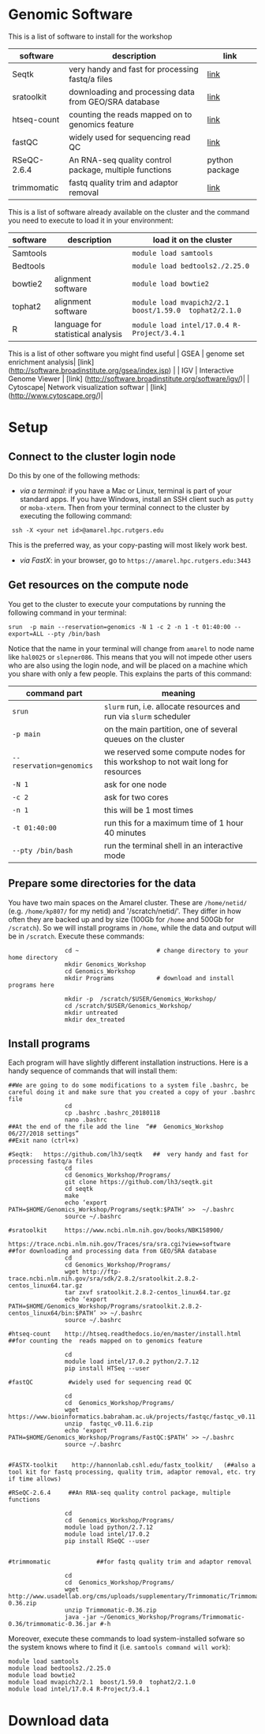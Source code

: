 
# Genomic Software

This is a list of software to install for the workshop

|software|description|link|
|------|-----------------------------|-----------------------|
|Seqtk|very handy and fast for processing fastq/a files|[link](https://github.com/lh3/seqtk)|
|sratoolkit|downloading and processing data from GEO/SRA database|[link](http://ftp-trace.ncbi.nlm.nih.gov/sra/sdk/2.8.2/sratoolkit.2.8.2-centos_linux64.tar.gz)|
|htseq-count|counting the  reads mapped on to genomics feature|[link](http://htseq.readthedocs.io/en/master/install.html)|
|fastQC|widely used for sequencing read QC|[link](https://www.bioinformatics.babraham.ac.uk/projects/fastqc/fastqc_v0.11.6.zip)|
|RSeQC-2.6.4|An RNA-seq quality control package, multiple functions|python package|
|trimmomatic|fastq quality trim and adaptor removal|[link](http://www.usadellab.org/cms/uploads/supplementary/Trimmomatic/Trimmomatic-0.36.zip)|

This is a list of software already available on the cluster and the command you need to execute to load it in your environment: 

|software|description|load it on the cluster|
|------|-----------------------------|-----------------------|
|Samtools||`module load samtools`|
|Bedtools||`module load bedtools2./2.25.0`|
|bowtie2| alignment software|`module load bowtie2`|
|tophat2| alignment software|`module load mvapich2/2.1  boost/1.59.0  tophat2/2.1.0`|
|R|language for statistical analysis|`module load intel/17.0.4 R-Project/3.4.1`|

This is a list of other software you might find useful
               | GSEA     | genome set enrichment analysis| [link] (http://software.broadinstitute.org/gsea/index.jsp) |
               | IGV      | Interactive Genome Viewer      | [link] (http://software.broadinstitute.org/software/igv/)|
               | Cytoscape| Network visualization softwar   | [link] (http://www.cytoscape.org/)|

# Setup

## Connect to the cluster login node 
Do this by one of the following methods: 

  - *via a terminal*: if you have a Mac or Linux, terminal is part of your standard apps. If you have Windows, install an SSH client such as `putty` or `moba-xterm`. Then from your terminal connect to the cluster by executing the following command: 

``` ssh -X <your net id>@amarel.hpc.rutgers.edu```

   This is the preferred way, as your copy-pasting will most likely work best. 
  - *via FastX*: in your browser, go to `https://amarel.hpc.rutgers.edu:3443`

## Get resources on the compute node 

You get to the cluster to execute your computations by running the following command in your terminal: 

```srun  -p main --reservation=genomics -N 1 -c 2 -n 1 -t 01:40:00 --export=ALL --pty /bin/bash```

Notice that the name in your terminal will change from `amarel` to node name like `hal0025` or `slepner086`. This means that you will not impede other users who are also using the login node, and will be placed on a machine which you share with only a few people. This explains the parts of this command: 

|command part| meaning|
|----|----|
|`srun`| `slurm` run, i.e. allocate resources and run via `slurm` scheduler | 
|`-p main` | on the main partition, one of several queues on the cluster|
|`--reservation=genomics`| we reserved some compute nodes for this workshop to not wait long for resources|
|`-N 1`| ask for one node|
|`-c 2`| ask for two cores|
|`-n 1`| this will be 1 most times|
|`-t 01:40:00`| run this for a maximum time of 1 hour 40 minutes|
|`--pty /bin/bash`| run the terminal shell in an interactive mode|

## Prepare some directories for the data

   You have two main spaces on the Amarel cluster. These are `/home/netid/` (e.g. `/home/kp807/` for my netid) and '/scratch/netid/'. They differ in how often they are backed up and by size (100Gb for `/home` and 500Gb for `/scratch`). So we will install programs in `/home`, while the data and output will be in `/scratch`. Execute these commands: 
```
                cd ~                      # change directory to your home directory
                mkdir Genomics_Workshop
                cd Genomics_Workshop
                mkdir Programs            # download and install programs here
```

```
                mkdir -p  /scratch/$USER/Genomics_Workshop/
                cd /scratch/$USER/Genomics_Workshop/
                mkdir untreated  
                mkdir dex_treated
```

## Install programs

   Each program will have slightly different installation instructions. Here is a handy sequence of commands that will install them: 
```
##We are going to do some modifications to a system file .bashrc, be careful doing it and make sure that you created a copy of your .bashrc file
                cd
                cp .bashrc .bashrc_20180118
                nano .bashrc
##At the end of the file add the line  “##  Genomics_Workshop 06/27/2018 settings”
##Exit nano (ctrl+x)

#Seqtk:   https://github.com/lh3/seqtk   ##  very handy and fast for processing fastq/a files
                cd
                cd Genomics_Workshop/Programs/
                git clone https://github.com/lh3/seqtk.git 
                cd seqtk
                make
                echo ‘export PATH=$HOME/Genomics_Workshop/Programs/seqtk:$PATH’ >>  ~/.bashrc
                source ~/.bashrc

#sratoolkit     https://www.ncbi.nlm.nih.gov/books/NBK158900/
                        https://trace.ncbi.nlm.nih.gov/Traces/sra/sra.cgi?view=software
##for downloading and processing data from GEO/SRA database
                cd
                cd Genomics_Workshop/Programs/
                wget http://ftp-trace.ncbi.nlm.nih.gov/sra/sdk/2.8.2/sratoolkit.2.8.2-centos_linux64.tar.gz
                tar zxvf sratoolkit.2.8.2-centos_linux64.tar.gz
                echo ‘export PATH=$HOME/Genomics_Workshop/Programs/sratoolkit.2.8.2-centos_linux64/bin:$PATH’ >> ~/.bashrc
                source ~/.bashrc 

#htseq-count    http://htseq.readthedocs.io/en/master/install.html ##for counting the  reads mapped on to genomics feature

                cd
                module load intel/17.0.2 python/2.7.12
                pip install HTSeq --user

#fastQC          #widely used for sequencing read QC

                cd
                cd  Genomics_Workshop/Programs/
                wget https://www.bioinformatics.babraham.ac.uk/projects/fastqc/fastqc_v0.11.6.zip
                unzip  fastqc_v0.11.6.zip
                echo ‘export PATH=$HOME/Genomics_Workshop/Programs/FastQC:$PATH’ >> ~/.bashrc
                source ~/.bashrc


#FASTX-toolkit    http://hannonlab.cshl.edu/fastx_toolkit/   (##also a tool kit for fastq processing, quality trim, adaptor removal, etc. try if time allows)

#RSeQC-2.6.4     ##An RNA-seq quality control package, multiple functions

                cd
                cd  Genomics_Workshop/Programs/
                module load python/2.7.12
                module load intel/17.0.2
                pip install RSeQC --user


#trimmomatic             ##for fastq quality trim and adaptor removal
              
                cd
                cd  Genomics_Workshop/Programs/
                wget http://www.usadellab.org/cms/uploads/supplementary/Trimmomatic/Trimmomatic-0.36.zip
                unzip Trimmomatic-0.36.zip 
                java -jar ~/Genomics_Workshop/Programs/Trimmomatic-0.36/trimmomatic-0.36.jar #-h                    

```
Moreover, execute these commands to load system-installed sofware so the system knows where to find it (i.e. `samtools command will work`): 
```
module load samtools       
module load bedtools2./2.25.0
module load bowtie2
module load mvapich2/2.1  boost/1.59.0  tophat2/2.1.0
module load intel/17.0.4 R-Project/3.4.1
```

# Download data


